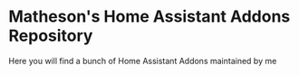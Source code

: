 # Matheson's Home Assistant Addons Repository
Here you will find a bunch of Home Assistant Addons maintained by me 
